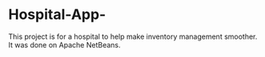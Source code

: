 # Hospital-App-
This project is for a hospital to help make inventory management smoother. It was done on Apache NetBeans.
